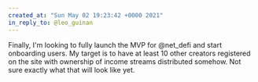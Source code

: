 ```yaml
---
created_at: "Sun May 02 19:23:42 +0000 2021"
in_reply_to: @leo_guinan
---
```


Finally, I'm looking to fully launch the MVP for @net_defi and start onboarding users. My target is to have at least 10 other creators registered on the site with ownership of income streams distributed somehow. Not sure exactly what that will look like yet.